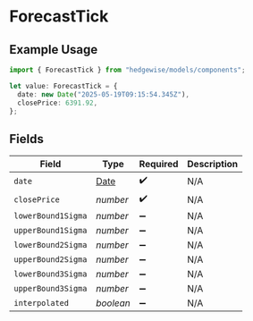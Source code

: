 # ForecastTick

## Example Usage

```typescript
import { ForecastTick } from "hedgewise/models/components";

let value: ForecastTick = {
  date: new Date("2025-05-19T09:15:54.345Z"),
  closePrice: 6391.92,
};
```

## Fields

| Field                                                                                         | Type                                                                                          | Required                                                                                      | Description                                                                                   |
| --------------------------------------------------------------------------------------------- | --------------------------------------------------------------------------------------------- | --------------------------------------------------------------------------------------------- | --------------------------------------------------------------------------------------------- |
| `date`                                                                                        | [Date](https://developer.mozilla.org/en-US/docs/Web/JavaScript/Reference/Global_Objects/Date) | :heavy_check_mark:                                                                            | N/A                                                                                           |
| `closePrice`                                                                                  | *number*                                                                                      | :heavy_check_mark:                                                                            | N/A                                                                                           |
| `lowerBound1Sigma`                                                                            | *number*                                                                                      | :heavy_minus_sign:                                                                            | N/A                                                                                           |
| `upperBound1Sigma`                                                                            | *number*                                                                                      | :heavy_minus_sign:                                                                            | N/A                                                                                           |
| `lowerBound2Sigma`                                                                            | *number*                                                                                      | :heavy_minus_sign:                                                                            | N/A                                                                                           |
| `upperBound2Sigma`                                                                            | *number*                                                                                      | :heavy_minus_sign:                                                                            | N/A                                                                                           |
| `lowerBound3Sigma`                                                                            | *number*                                                                                      | :heavy_minus_sign:                                                                            | N/A                                                                                           |
| `upperBound3Sigma`                                                                            | *number*                                                                                      | :heavy_minus_sign:                                                                            | N/A                                                                                           |
| `interpolated`                                                                                | *boolean*                                                                                     | :heavy_minus_sign:                                                                            | N/A                                                                                           |